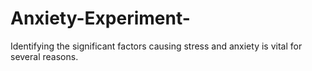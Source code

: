 # Anxiety-Experiment-
Identifying the significant factors causing stress and anxiety is vital for several reasons. 
